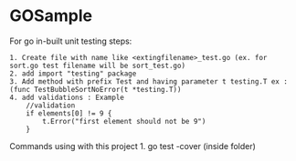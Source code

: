 # GOSample

For go in-built unit testing steps:

    1. Create file with name like <extingfilename>_test.go (ex. for sort.go test filename will be sort_test.go)
    2. add import "testing" package
    3. Add method with prefix Test and having parameter t testing.T ex : (func TestBubbleSortNoError(t *testing.T))
    4. add validations : Example
        //validation
        if elements[0] != 9 {
            t.Error("first element should not be 9")
        }

Commands using with this project
    1.  go test -cover     (inside folder)
